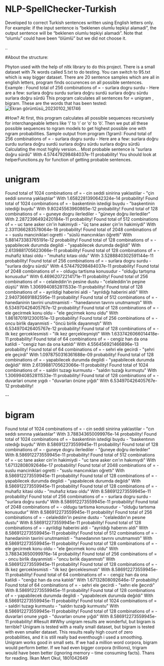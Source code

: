 # NLP-SpellChecker-Turkish

Developed to correct Turkish sentences written using English letters only. 
For example: if the input sentence is “beklenen olumlu tepkiyi alamadi”, the output sentence will be “beklenen olumlu tepkiyi alamadı”.
Note that “olumlu” could have been “ölümlü” but we did not choose it.

..

#About the structure:

Phyton used with the help of nltk library to do this project. There is a small dataset with 7k words
called 5.txt to do testing. You can switch to 95.txt which is way bigger dataset.
There are 20 sentence samples which are all in english letters, program finds occurences on all
possible sentences. Example :
Found total of 256 combinations of = - surlara dogru surdu -
Here are a few:
surlara doğru surdu
surlara doğru surdü
surlara doğru sürdu
surlara doğru sürdü
This program calculates all sentences for = unigram , bigram.
These are the words that has been tested:
![Ekran görüntüsü_20230102_161746](https://user-images.githubusercontent.com/61903795/210236609-f857d8c5-b191-48a1-9cf1-dde04a80a602.png)

#How?
At first, this program calculates all possible sequences recursively for interchangeable letters like ‘i’ to
‘ı’ or ‘o’ to ‘ö’.
Then we put all these possible sequences to ngram models to get highest possible one with ngram
probabilities.
Sample output from program (1gram):
Found total of 256 combinations of = - surlara dogru surdu -
Here are a few:
surlara doğru surdu
surlara doğru surdü
surlara doğru sürdu
surlara doğru sürdü
Calculating the most highly version...
Most probable sentence is
"surlara doğru sürdü"
With 4.574479298484037e-11 probability!
You should look at helperFunctions.py for function of getting probable sentences.

# unigram
Found total of 1024 combinations of = - cin seddi sinirina yaklastilar -
"çin seddi sınırına yaklaştılar"
With 1.6582281390642324e-14 probability!
Found total of 1024 combinations of = - baskentinin istedigi buydu -
"başkentinin istediği buydu"
With 9.80245563960865e-12 probability!
Found total of 128 combinations of = - guneye dogru ilerlediler -
"güneye doğru ilerlediler"
With 2.2872396492420184e-11 probability!
Found total of 512 combinations of = - uc tane asker cin'in hakimiydi -
"üç tane asker çin'in hakimiydi"
With 2.3311366283578064e-18 probability!
Found total of 2048 combinations of = - suslu manciniklari ogretti -
"süslü mancınıkları öğretti"
With 5.881473383765191e-12 probability!
Found total of 128 combinations of = - yapabilecek durumda degildi -
"yapabilecek durumda değildi"
With 2.6139881705623066e-11 probability!
Found total of 128 combinations of = - muhafiz kitasi oldu -
"muhafız kıtası oldu"
With 3.5288840302591144e-11 probability!
Found total of 256 combinations of = - surlara dogru surdu -
"surlara doğru sürdü"
With 4.574479298484037e-11 probability!
Found total of 2048 combinations of = - oldugu tartisma konusudur -
"olduğu tartışma konusudur"
With 6.46962072214171e-11 probability!
Found total of 256 combinations of = - celaleddin'in pesine dustu -
"celaleddin'in peşine düştü"
With 1.3069940852811533e-11 probability!
Found total of 128 combinations of = - ayrildigi haberini aldi -
"ayrıldığı haberini aldı"
With 2.940736691882595e-11 probability!
Found total of 512 combinations of = - hanedaninin tavrini unutmamisti -
"hanedanının tavrını unutmamıştı"
With 6.534970426405767e-12 probability!
Found total of 128 combinations of = - ele gecirmek konu oldu -
"ele geçirmek konu oldu"
With 1.8618701912300151e-13 probability!
Found total of 256 combinations of = - oncu birlik dayanmisti -
"öncü birlik dayanmıştı"
With 6.534970426405767e-12 probability!
Found total of 128 combinations of = - ilk kez gerceklesmisti -
"ilk kez gerçekleşmişti"
With 1.6337426066014418e-11 probability!
Found total of 64 combinations of = - cengiz han da ona katildi -
"cengiz han da ona katıldı"
With 4.556456921466896e-13 probability!
Found total of 64 combinations of = - sehri ele gecirdi -
"şehri ele geçirdi"
With 1.0978750316361688e-09 probability!
Found total of 128 combinations of = - yapabilecek durumda degildi -
"yapabilecek durumda değildi"
With 2.6139881705623066e-11 probability!
Found total of 1024 combinations of = - saldiri tuzagı kurmustu -
"saldırı tuzağı kurmuştu"
With 1.3069940852811533e-11 probability!
Found total of 128 combinations of = - duvarlari onune yıgdı -
"duvarları önüne yığdı"
With 6.534970426405767e-12 probability!

--

# bigram
Found total of 1024 combinations of = - cin seddi sinirina yaklastilar -
"cın seddı sınırına yaklastılar"
With 3.788343650099976e-14 probability!
Found total of 1024 combinations of = - baskentinin istedigi buydu -
"baskentının ıstedığı buydu"
With 8.586912273559945e-11 probability!
Found total of 128 combinations of = - guneye dogru ilerlediler -
"ğuneye doğru ılerledıler"
With 8.586912273559945e-11 probability!
Found total of 512 combinations of = - uc tane asker cin'in hakimiydi -
"uc tane asker cın'ın hakımıydı"
With 1.67132808092646e-17 probability!
Found total of 2048 combinations of = - suslu manciniklari ogretti -
"suslu mancınıkları oğrettı" 
With 8.586912273559945e-11 probability!
Found total of 128 combinations of = - yapabilecek durumda degildi -
"yapabılecek durumda değıldı"
With 8.586912273559945e-11 probability!
Found total of 128 combinations of = - muhafiz kitasi oldu -
"muhafız kıtası oldu"
With 8.586912273559945e-11 probability!
Found total of 256 combinations of = - surlara dogru surdu -
"surlara doğru surdu"
With 8.586912273559945e-11 probability!
Found total of 2048 combinations of = - oldugu tartisma konusudur -
"olduğu tartısma konusudur"
With 8.586912273559945e-11 probability!
Found total of 256 combinations of = - celaleddin'in pesine dustu -
"celaleddın'ın pesıne dustu"
With 8.586912273559945e-11 probability!
Found total of 128 combinations of = - ayrildigi haberini aldi -
"ayrıldığı haberını aldı"
With 8.586912273559945e-11 probability!
Found total of 512 combinations of = - hanedaninin tavrini unutmamisti -
"hanedanının tavrını unutmamıstı"
With 8.586912273559945e-11 probability!
Found total of 128 combinations of = - ele gecirmek konu oldu -
"ele ğecırmek konu oldu"
With 3.788343650099976e-14 probability!
Found total of 256 combinations of = - oncu birlik dayanmisti -
"oncu bırlık dayanmıstı"
With 8.586912273559945e-11 probability!
Found total of 128 combinations of = - ilk kez gerceklesmisti -
"ılk kez ğerceklesmıstı"
With 8.586912273559945e-11 probability!
Found total of 64 combinations of = - cengiz han da ona katildi -
"cenğız han da ona katıldı"
With 1.67132808092646e-17 probability!
Found total of 64 combinations of = - sehri ele gecirdi -
"sehrı ele ğecırdı"
With 8.586912273559945e-11 probability!
Found total of 128 combinations of = - yapabilecek durumda degildi -
"yapabılecek durumda değıldı"
With 8.586912273559945e-11 probability!
Found total of 1024 combinations of = - saldiri tuzagı kurmustu -
"saldırı tuzağı kurmustu"
With 8.586912273559945e-11 probability!
Found total of 128 combinations of = - duvarlari onune yıgdı -
"duvarları onune yığdı"
With 8.586912273559945e-11 probability!
#Result
##Why unigram results are wonderful, but bigram is terrible?
Unigram is tested with a really small dataset, but bigram is tested with even smaller dataset. This
results really high count of zero probabilities, and it is still really bad eventhough i used a smoothing.
Unigram works good in small sets. If we had a million word corpora, bigram would perform better. If
we had even bigger corpora (trillions), trigram would have been better (ignoring memory – time
consuming facts).
Thans for reading.
İlkan Mert Okul, 1801042649




